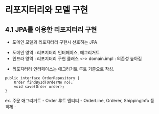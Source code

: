 # 리포지터리와 모델 구현

## 4.1 JPA를 이용한 리포지터리 구현

* 도메인 모델과 리포지터리 구현시 선호하는 JPA

- 도메인 영역 : 리포지터리 인터페이스, 애그리거트
- 인프라 영역 : 리포지터리 구현 클래스 <-> domain.impl : 의존성 높아짐


* 리포지터리 인터페이스는 애그리거트 루트 기준으로 작성.
```
public interface OrderRepository {
	Order findById(OrderNo no);
	void save(Order order);
}
```
ex. 주문 애그리거트
	- Order 루트 엔티티
	- OrderLine, Orderer, ShippingInfo 등 객체
	- 